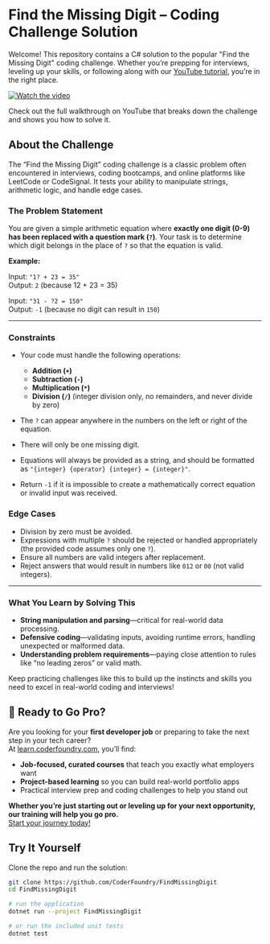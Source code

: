 # Find the Missing Digit – Coding Challenge Solution

Welcome! This repository contains a C# solution to the popular "Find the Missing Digit" coding challenge. Whether you’re prepping for interviews, leveling up your skills, or following along with our [YouTube tutorial](https://www.youtube.com/watch?v=5oFLK-HW4lw), you’re in the right place.


[![Watch the video](https://img.youtube.com/vi/5oFLK-HW4lw/maxresdefault.jpg)](https://www.youtube.com/watch?v=5oFLK-HW4lw)

Check out the full walkthrough on YouTube that breaks down the challenge and shows you how to solve it.

## About the Challenge

The “Find the Missing Digit” coding challenge is a classic problem often encountered in interviews, coding bootcamps, and online platforms like LeetCode or CodeSignal. It tests your ability to manipulate strings, arithmetic logic, and handle edge cases.

### The Problem Statement

You are given a simple arithmetic equation where **exactly one digit (0-9) has been replaced with a question mark (`?`)**. Your task is to determine which digit belongs in the place of `?` so that the equation is valid. 


**Example:**

Input: `"1? + 23 = 35"`  
Output: `2` (because 12 + 23 = 35)

Input: `"31 - ?2 = 150"`  
Output: `-1` (because no digit can result in `150`)

---

### Constraints

- Your code must handle the following operations:
  - **Addition (`+`)**
  - **Subtraction (`-`)**
  - **Multiplication (`*`)**
  - **Division (`/`)** (integer division only, no remainders, and never divide by zero)

- The `?` can appear anywhere in the numbers on the left or right of the equation.
- There will only be one missing digit.
- Equations will always be provided as a string, and should be formatted as `"{integer} {operator} {integer} = {integer}"`.
- Return `-1` if it is impossible to create a mathematically correct equation or invalid input was received.

### Edge Cases

- Division by zero must be avoided.
- Expressions with multiple `?` should be rejected or handled appropriately (the provided code assumes only one `?`).
- Ensure all numbers are valid integers after replacement.
- Reject answers that would result in numbers like `012` or `00` (not valid integers).

---

### What You Learn by Solving This

- **String manipulation and parsing**—critical for real-world data processing.
- **Defensive coding**—validating inputs, avoiding runtime errors, handling unexpected or malformed data.
- **Understanding problem requirements**—paying close attention to rules like “no leading zeros” or valid math.

Keep practicing challenges like this to build up the instincts and skills you need to excel in real-world coding and interviews!

## 🚀 Ready to Go Pro?

Are you looking for your **first developer job** or preparing to take the next step in your tech career?  
At [learn.coderfoundry.com](https://learn.coderfoundry.com), you’ll find:

- **Job-focused, curated courses** that teach you exactly what employers want
- **Project-based learning** so you can build real-world portfolio apps
- Practical interview prep and coding challenges to help you stand out

**Whether you’re just starting out or leveling up for your next opportunity, our training will help you go pro.**  
[Start your journey today!](https://learn.coderfoundry.com)

## Try It Yourself

Clone the repo and run the solution:

```bash
git clone https://github.com/CoderFoundry/FindMissingDigit
cd FindMissingDigit

# run the application
dotnet run --project FindMissingDigit

# or run the included unit tests
dotnet test
```
